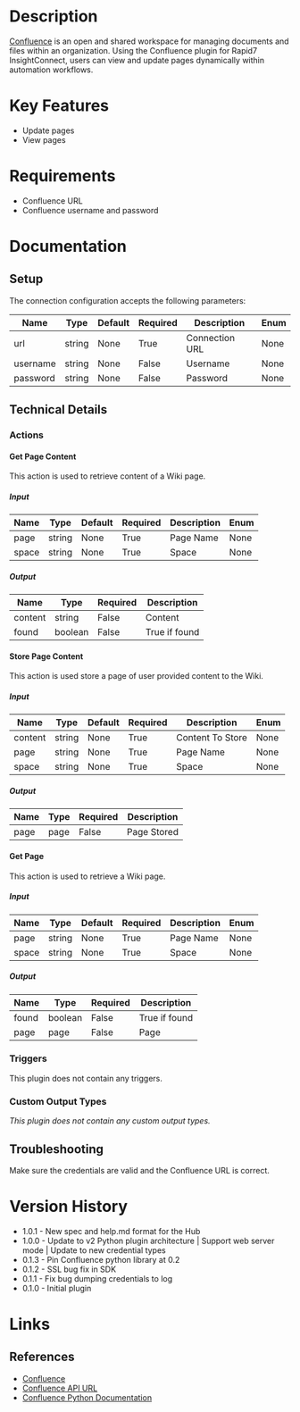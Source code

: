 # Description

[Confluence](https://atlassian.com/software/confluence) is an open and shared workspace for managing documents and
files within an organization. Using the Confluence plugin for Rapid7 InsightConnect, users can view and update pages
dynamically within automation workflows.

# Key Features

* Update pages
* View pages

# Requirements

* Confluence URL
* Confluence username and password

# Documentation

## Setup

The connection configuration accepts the following parameters:

|Name|Type|Default|Required|Description|Enum|
|----|----|-------|--------|-----------|----|
|url|string|None|True|Connection URL|None|
|username|string|None|False|Username|None|
|password|string|None|False|Password|None|

## Technical Details

### Actions

#### Get Page Content

This action is used to retrieve content of a Wiki page.

##### Input

|Name|Type|Default|Required|Description|Enum|
|----|----|-------|--------|-----------|----|
|page|string|None|True|Page Name|None|
|space|string|None|True|Space|None|

##### Output

|Name|Type|Required|Description|
|----|----|--------|-----------|
|content|string|False|Content|
|found|boolean|False|True if found|

#### Store Page Content

This action is used store a page of user provided content to the Wiki.

##### Input

|Name|Type|Default|Required|Description|Enum|
|----|----|-------|--------|-----------|----|
|content|string|None|True|Content To Store|None|
|page|string|None|True|Page Name|None|
|space|string|None|True|Space|None|

##### Output

|Name|Type|Required|Description|
|----|----|--------|-----------|
|page|page|False|Page Stored|

#### Get Page

This action is used to retrieve a Wiki page.

##### Input

|Name|Type|Default|Required|Description|Enum|
|----|----|-------|--------|-----------|----|
|page|string|None|True|Page Name|None|
|space|string|None|True|Space|None|

##### Output

|Name|Type|Required|Description|
|----|----|--------|-----------|
|found|boolean|False|True if found|
|page|page|False|Page|

### Triggers

This plugin does not contain any triggers.

### Custom Output Types

_This plugin does not contain any custom output types._

## Troubleshooting

Make sure the credentials are valid and the Confluence URL is correct.

# Version History

* 1.0.1 - New spec and help.md format for the Hub
* 1.0.0 - Update to v2 Python plugin architecture | Support web server mode | Update to new credential types
* 0.1.3 - Pin Confluence python library at 0.2
* 0.1.2 - SSL bug fix in SDK
* 0.1.1 - Fix bug dumping credentials to log
* 0.1.0 - Initial plugin

# Links

## References

* [Confluence](https://www.atlassian.com/software/confluence)
* [Confluence API URL](https://docs.atlassian.com/confluence/REST/latest/)
* [Confluence Python Documentation](https://pythonhosted.org/confluence/)

